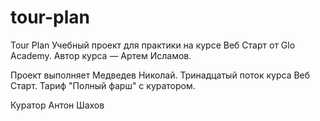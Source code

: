 # tour-plan

Tour Plan
Учебный проект для практики на курсе Веб Старт от Glo Academy. Автор курса — Артем Исламов.

Проект выполняет
Медведев Николай. Тринадцатый поток курса Веб Старт. Тариф "Полный фарш" с куратором.

Куратор
Антон Шахов
